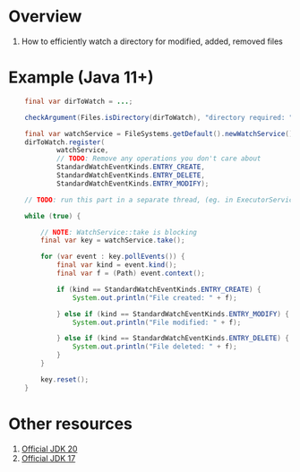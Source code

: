 # Overview

1. How to efficiently watch a directory for modified, added, removed files

# Example (Java 11+)

```java
    final var dirToWatch = ...;

    checkArgument(Files.isDirectory(dirToWatch), "directory required: " + dirToWatch);

    final var watchService = FileSystems.getDefault().newWatchService();
    dirToWatch.register(
            watchService,
            // TODO: Remove any operations you don't care about
            StandardWatchEventKinds.ENTRY_CREATE,
            StandardWatchEventKinds.ENTRY_DELETE,
            StandardWatchEventKinds.ENTRY_MODIFY);

    // TODO: run this part in a separate thread, (eg. in ExecutorService)

    while (true) {

        // NOTE: WatchService::take is blocking
        final var key = watchService.take();

        for (var event : key.pollEvents()) {
            final var kind = event.kind();
            final var f = (Path) event.context();

            if (kind == StandardWatchEventKinds.ENTRY_CREATE) {
                System.out.println("File created: " + f);

            } else if (kind == StandardWatchEventKinds.ENTRY_MODIFY) {
                System.out.println("File modified: " + f);

            } else if (kind == StandardWatchEventKinds.ENTRY_DELETE) {
                System.out.println("File deleted: " + f);
            }
        }

        key.reset();
    }
```

# Other resources

1. [Official JDK 20](https://docs.oracle.com/en/java/javase/20/docs/api/java.base/java/nio/file/WatchService.html)
1. [Official JDK 17](https://docs.oracle.com/en/java/javase/17/docs/api/java.base/java/nio/file/WatchService.html)
